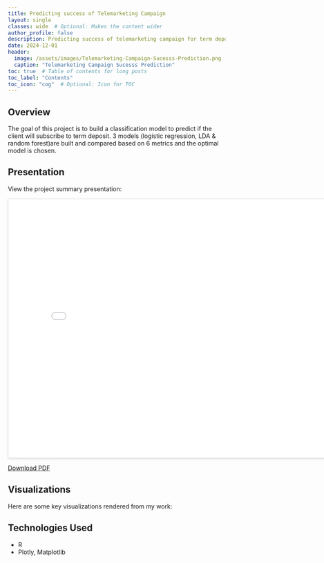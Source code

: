 ```yaml
---
title: Predicting success of Telemarketing Campaign
layout: single
classes: wide  # Optional: Makes the content wider
author_profile: false
description: Predicting success of telemarketing campaign for term deposit using classifcation models.
date: 2024-12-01
header:
  image: /assets/images/Telemarketing-Campaign-Sucesss-Prediction.png  # Optional: Header image
  caption: "Telemarketing Campaign Sucesss Prediction"
toc: true  # Table of contents for long posts
toc_label: "Contents"
toc_icon: "cog"  # Optional: Icon for TOC
---
```


## Overview
The goal of this project is to build a classification model to predict if the client will subscribe to term deposit. 3 models (logistic regression, LDA & random forest)are built and compared based on 6 metrics and the optimal model is chosen. 

## Presentation
View the project summary presentation:

<iframe src="/assets/presentations/Telemarketing_Campaign_Success_Prediction_Presentation.pdf" width="800" height="600" style="border: 1px solid #ddd; box-shadow: 0 2px 5px rgba(0,0,0,0.1);"></iframe>

[Download PDF](/assets/presentations/Telemarketing_Campaign_Success_Prediction_Presentation.pdf)

## Visualizations
Here are some key visualizations rendered from my work:

## Technologies Used
- R
- Plotly, Matplotlib
